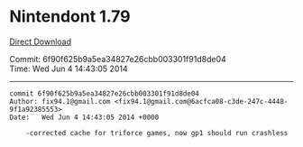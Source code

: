 # Nintendont 1.79
[Direct Download](./Nintendont.zip)

Commit: 6f90f625b9a5ea34827e26cbb003301f91d8de04  
Time: Wed Jun 4 14:43:05 2014   

-----

```
commit 6f90f625b9a5ea34827e26cbb003301f91d8de04
Author: fix94.1@gmail.com <fix94.1@gmail.com@6acfca08-c3de-247c-4448-9f1a92385553>
Date:   Wed Jun 4 14:43:05 2014 +0000

    -corrected cache for triforce games, now gp1 should run crashless
```
